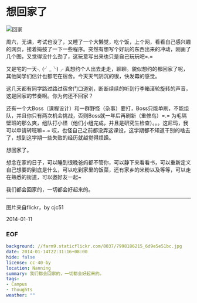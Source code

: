 想回家了
========
![回家](//farm9.staticflickr.com/8037/7998186215_6d9e5e51bc.jpg)

周六，无课，考试也没了，又睡了一个大懒觉，吃个饭，上个网，看看自己感兴趣的网页，接着捣鼓了一下一些程序。突然有想写个好玩的东西出来的冲动，刚画了几个图，又觉得没什么劲了，这玩意写出来也只是自己玩玩吧=.=

又是宅的一天╮(╯_╰)╭ 真想约个人出去走走，聊聊。貌似想约的都回家了呢，其他同学们估计也都宅在宿舍。今天天气阴沉的很，快发霉的感觉。

这几天都有同学路过路过宿舍门口道别，断断续续的听到行李箱滚轮旋转的声音，这是回家的节奏啊。你为何还不回家？

还有一个大Boss（课程设计）和一群野怪（杂事）要打，Boss只能单刷，不能组队，并且你只有两次机会挑战，否则Boss就一年后再刷新（重修鸟）=.= 为毛隔壁班的那么爽，组队打小怪（他们小组完成，并且是研究生检查）。。。这尼玛，我可以申请转班嘛=.= 哎，也怪自己之前都没弄这课设，这学期都不知道干别的啥去了，想到这学期一些失败的经历就越觉得烦躁。

想回家了。

想念在家的日子，可以睡到很晚爸妈都不管你，可以静下来看看书，可以重新定义自己想要的到底是什么，可以吃到家里的饭菜，还有家乡的米粉以及等等，可以走在熟悉的街道，可以邀好友一起~

我们都会回家的，一切都会好起来的。

---
图片来自flickr，by cjc51

2014-01-11


### EOF
```yaml
background: //farm9.staticflickr.com/8037/7998186215_6d9e5e51bc.jpg
date: 2014-01-14T22:31:16+08:00
hide: false
license: cc-40-by
location: Nanning
summary: 我们都会回家的，一切都会好起来的。
tags:
- Campus
- Thoughts
weather: ""
```
